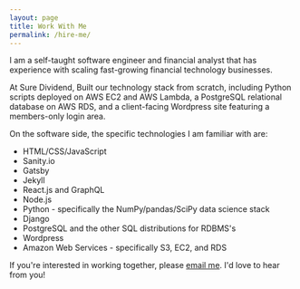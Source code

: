 ```yaml
---
layout: page
title: Work With Me
permalink: /hire-me/
---
```


I am a self-taught software engineer and financial analyst that has experience with scaling fast-growing financial technology businesses.

At Sure Dividend, Built our technology stack from scratch, including Python scripts deployed on AWS EC2 and AWS Lambda, a PostgreSQL relational database on AWS RDS, and a client-facing Wordpress site featuring a members-only login area.

On the software side, the specific technologies I am familiar with are:

* HTML/CSS/JavaScript
* Sanity.io
* Gatsby
* Jekyll
* React.js and GraphQL
* Node.js
* Python - specifically the NumPy/pandas/SciPy data science stack
* Django
* PostgreSQL and the other SQL distributions for RDBMS's
* Wordpress
* Amazon Web Services - specifically S3, EC2, and RDS

If you're interested in working together, please [email me](mailto:nicholasmccullum@gmail.com). I'd love to hear from you!
